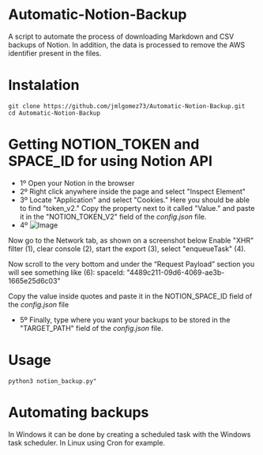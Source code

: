 # Automatic-Notion-Backup
A script to automate the process of downloading Markdown and CSV backups of Notion. In addition, the data is processed to remove the AWS identifier present in the files.

# Instalation
```
git clone https://github.com/jmlgomez73/Automatic-Notion-Backup.git
cd Automatic-Notion-Backup
```

# Getting NOTION_TOKEN and SPACE_ID for using Notion API

- 1º Open your Notion in the browser
- 2º Right click anywhere inside the page and select "Inspect Element"
- 3º Locate "Application" and select "Cookies." Here you should be able to find "token_v2." Copy the property next to it called "Value." and paste it in the "NOTION_TOKEN_V2" field of the *config.json* file.
- 4º 
![Image](https://user-images.githubusercontent.com/67438760/147504406-7ebbddd9-eca3-4edd-9bec-48f724387d37.png)


Now go to the Network tab, as shown on a screenshot below Enable "XHR" filter (1), clear console (2), start the export (3), select "enqueueTask" (4).
  
Now scroll to the very bottom and under the “Request Payload” section you will see something like (6):
spaceId: "4489c211-09d6-4069-ae3b-1665e25d6c03"

Copy the value inside quotes and paste it in the NOTION_SPACE_ID field of the *config.json* file

- 5º Finally, type where you want your backups to be stored in the "TARGET_PATH" field of the *config.json* file.

# Usage

```
python3 notion_backup.py"
```

# Automating backups

In Windows it can be done by creating a scheduled task with the Windows task scheduler.
In Linux using Cron for example.
